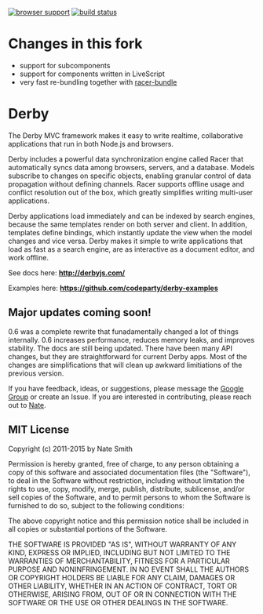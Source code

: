 [![browser support](https://ci.testling.com/derbyjs/derby.png)](https://ci.testling.com/derbyjs/derby)
[![build status](https://api.travis-ci.org/derbyjs/derby.png)](http://travis-ci.org/derbyjs/derby)

# Changes in this fork

- support for subcomponents
- support for components written in LiveScript
- very fast re-bundling together with [racer-bundle](https://github.com/michael-brade/racer-bundle)


# Derby

The Derby MVC framework makes it easy to write realtime, collaborative applications that run in both Node.js and browsers.

Derby includes a powerful data synchronization engine called Racer that automatically syncs data among browsers, servers, and a database. Models subscribe to changes on specific objects, enabling granular control of data propagation without defining channels. Racer supports offline usage and conflict resolution out of the box, which greatly simplifies writing multi-user applications.

Derby applications load immediately and can be indexed by search engines, because the same templates render on both server and client. In addition, templates define bindings, which instantly update the view when the model changes and vice versa. Derby makes it simple to write applications that load as fast as a search engine, are as interactive as a document editor, and work offline.

See docs here: **http://derbyjs.com/**

Examples here: **https://github.com/codeparty/derby-examples**

## Major updates coming soon!

0.6 was a complete rewrite that funadamentally changed a lot of things internally. 0.6 increases performance, reduces memory leaks, and improves stability. The docs are still being updated. There have been many API changes, but they are straightforward for current Derby apps. Most of the changes are simplifications that will clean up awkward limitiations of the previous version.

If you have feedback, ideas, or suggestions, please message the [Google Group](http://groups.google.com/group/derbyjs) or create an Issue. If you are interested in contributing, please reach out to [Nate](https://github.com/nateps).

## MIT License
Copyright (c) 2011-2015 by Nate Smith

Permission is hereby granted, free of charge, to any person obtaining a copy
of this software and associated documentation files (the "Software"), to deal
in the Software without restriction, including without limitation the rights
to use, copy, modify, merge, publish, distribute, sublicense, and/or sell
copies of the Software, and to permit persons to whom the Software is
furnished to do so, subject to the following conditions:

The above copyright notice and this permission notice shall be included in
all copies or substantial portions of the Software.

THE SOFTWARE IS PROVIDED "AS IS", WITHOUT WARRANTY OF ANY KIND, EXPRESS OR
IMPLIED, INCLUDING BUT NOT LIMITED TO THE WARRANTIES OF MERCHANTABILITY,
FITNESS FOR A PARTICULAR PURPOSE AND NONINFRINGEMENT. IN NO EVENT SHALL THE
AUTHORS OR COPYRIGHT HOLDERS BE LIABLE FOR ANY CLAIM, DAMAGES OR OTHER
LIABILITY, WHETHER IN AN ACTION OF CONTRACT, TORT OR OTHERWISE, ARISING FROM,
OUT OF OR IN CONNECTION WITH THE SOFTWARE OR THE USE OR OTHER DEALINGS IN
THE SOFTWARE.
